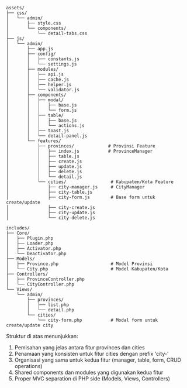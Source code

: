 ```
assets/
├── css/
│   └── admin/
│       ├── style.css
│       └── components/
│           └── detail-tabs.css
├── js/
│   └── admin/
│       ├── app.js
│       ├── config/
│       │   ├── constants.js
│       │   └── settings.js
│       ├── modules/
│       │   ├── api.js
│       │   ├── cache.js
│       │   ├── helper.js
│       │   └── validator.js
│       ├── components/
│       │   ├── modal/
│       │   │   ├── base.js
│       │   │   └── form.js
│       │   ├── table/
│       │   │   ├── base.js
│       │   │   └── actions.js
│       │   ├── toast.js
│       │   └── detail-panel.js
│       └── features/
│           ├── provinces/             # Provinsi Feature
│           │   ├── index.js           # ProvinceManager
│           │   ├── table.js
│           │   ├── create.js
│           │   ├── update.js
│           │   ├── delete.js
│           │   └── detail.js
│           └── cities/                 # Kabupaten/Kota Feature
│               ├── city-manager.js     # CityManager
│               ├── city-table.js  
│               ├── city-form.js        # Base form untuk create/update
│               ├── city-create.js
│               ├── city-update.js
│               └── city-delete.js

includes/
├── Core/
│   ├── Plugin.php
│   ├── Loader.php
│   ├── Activator.php
│   └── Deactivator.php
├── Models/
│   ├── Province.php                    # Model Provinsi
│   └── City.php                        # Model Kabupaten/Kota
├── Controllers/
│   ├── ProvinceController.php
│   └── CityController.php
└── Views/
    └── admin/
        ├── provinces/
        │   ├── list.php
        │   └── detail.php
        └── cities/
            └── city-form.php           # Modal form untuk create/update city
```

Struktur di atas menunjukkan:

1. Pemisahan yang jelas antara fitur provinces dan cities
2. Penamaan yang konsisten untuk fitur cities dengan prefix 'city-'
3. Organisasi yang sama untuk kedua fitur (manager, table, form, CRUD operations)
4. Shared components dan modules yang digunakan kedua fitur
5. Proper MVC separation di PHP side (Models, Views, Controllers)
